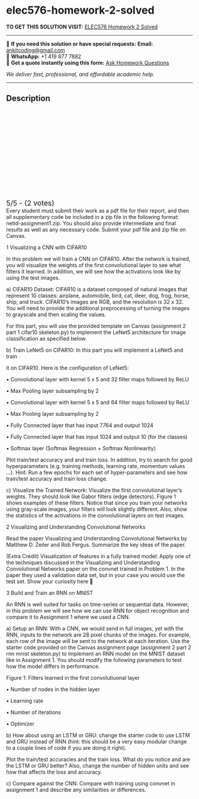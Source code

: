 # elec576-homework-2-solved
**TO GET THIS SOLUTION VISIT:** [ELEC576 Homework 2 Solved](https://www.ankitcodinghub.com/product/elec576-submission-instructions-solved/)


---

📩 **If you need this solution or have special requests:** **Email:** ankitcoding@gmail.com  
📱 **WhatsApp:** +1 419 877 7882  
📄 **Get a quote instantly using this form:** [Ask Homework Questions](https://www.ankitcodinghub.com/services/ask-homework-questions/)

*We deliver fast, professional, and affordable academic help.*

---

<h2>Description</h2>



<div class="kk-star-ratings kksr-auto kksr-align-center kksr-valign-top" data-payload="{&quot;align&quot;:&quot;center&quot;,&quot;id&quot;:&quot;117090&quot;,&quot;slug&quot;:&quot;default&quot;,&quot;valign&quot;:&quot;top&quot;,&quot;ignore&quot;:&quot;&quot;,&quot;reference&quot;:&quot;auto&quot;,&quot;class&quot;:&quot;&quot;,&quot;count&quot;:&quot;2&quot;,&quot;legendonly&quot;:&quot;&quot;,&quot;readonly&quot;:&quot;&quot;,&quot;score&quot;:&quot;5&quot;,&quot;starsonly&quot;:&quot;&quot;,&quot;best&quot;:&quot;5&quot;,&quot;gap&quot;:&quot;4&quot;,&quot;greet&quot;:&quot;Rate this product&quot;,&quot;legend&quot;:&quot;5\/5 - (2 votes)&quot;,&quot;size&quot;:&quot;24&quot;,&quot;title&quot;:&quot;ELEC576 Homework 2 Solved&quot;,&quot;width&quot;:&quot;138&quot;,&quot;_legend&quot;:&quot;{score}\/{best} - ({count} {votes})&quot;,&quot;font_factor&quot;:&quot;1.25&quot;}">

<div class="kksr-stars">

<div class="kksr-stars-inactive">
            <div class="kksr-star" data-star="1" style="padding-right: 4px">


<div class="kksr-icon" style="width: 24px; height: 24px;"></div>
        </div>
            <div class="kksr-star" data-star="2" style="padding-right: 4px">


<div class="kksr-icon" style="width: 24px; height: 24px;"></div>
        </div>
            <div class="kksr-star" data-star="3" style="padding-right: 4px">


<div class="kksr-icon" style="width: 24px; height: 24px;"></div>
        </div>
            <div class="kksr-star" data-star="4" style="padding-right: 4px">


<div class="kksr-icon" style="width: 24px; height: 24px;"></div>
        </div>
            <div class="kksr-star" data-star="5" style="padding-right: 4px">


<div class="kksr-icon" style="width: 24px; height: 24px;"></div>
        </div>
    </div>

<div class="kksr-stars-active" style="width: 138px;">
            <div class="kksr-star" style="padding-right: 4px">


<div class="kksr-icon" style="width: 24px; height: 24px;"></div>
        </div>
            <div class="kksr-star" style="padding-right: 4px">


<div class="kksr-icon" style="width: 24px; height: 24px;"></div>
        </div>
            <div class="kksr-star" style="padding-right: 4px">


<div class="kksr-icon" style="width: 24px; height: 24px;"></div>
        </div>
            <div class="kksr-star" style="padding-right: 4px">


<div class="kksr-icon" style="width: 24px; height: 24px;"></div>
        </div>
            <div class="kksr-star" style="padding-right: 4px">


<div class="kksr-icon" style="width: 24px; height: 24px;"></div>
        </div>
    </div>
</div>


<div class="kksr-legend" style="font-size: 19.2px;">
            5/5 - (2 votes)    </div>
    </div>
Every student must submit their work as a pdf file for their report, and then all supplementary code be included in a zip file in the following format: netid-assignment1.zip. You should also provide intermediate and final results as well as any necessary code. Submit your pdf file and zip file on Canvas.

1 Visualizing a CNN with CIFAR10

In this problem we will train a CNN on CIFAR10. After the network is trained, you will visualize the weights of the first convolutional layer to see what filters it learned. In addition, we will see how the activations look like by using the test images.

a) CIFAR10 Dataset: CIFAR10 is a dataset composed of natural images that represent 10 classes: airplane, automobile, bird, cat, deer, dog, frog, horse, ship, and truck. CIFAR10’s images are RGB, and the resolution is 32 x 32. You will need to provide the additional preprocessing of turning the images to grayscale and then scaling the values.

For this part, you will use the provided template on Canvas (assignment 2 part 1 cifar10 skeleton.py) to implement the LeNet5 architecture for image classification as specified below.

b) Train LeNet5 on CIFAR10: In this part you will implement a LeNet5 and train

it on CIFAR10. Here is the configuration of LeNet5:

• Convolutional layer with kernel 5 x 5 and 32 filter maps followed by ReLU

• Max Pooling layer subsampling by 2

• Convolutional layer with kernel 5 x 5 and 64 filter maps followed by ReLU

• Max Pooling layer subsampling by 2

• Fully Connected layer that has input 7*7*64 and output 1024

• Fully Connected layer that has input 1024 and output 10 (for the classes)

• Softmax layer (Softmax Regression + Softmax Nonlinearity)

Plot train/test accuracy and and train loss. In addition, try to search for good hyperparameters (e.g. training methods, learning rate, momentum values …). Hint: Run a few epochs for each set of hyper-parameters and see how train/test accuracy and train loss change.

c) Visualize the Trained Network: Visualize the first convolutional layer’s weights. They should look like Gabor filters (edge detectors). Figure 1 shows examples of these filters. Notice that since you train your networks using gray-scale images, your filters will look slightly different. Also, show the statistics of the activations in the convolutional layers on test images.

2 Visualizing and Understanding Convolutional Networks

Read the paper Visualizing and Understanding Convolutional Networks by Matthew D. Zeiler and Rob Fergus. Summarize the key ideas of the paper.

(Extra Credit) Visualization of features in a fully trained model: Apply one of the techniques discussed in the Visualizing and Understanding Convolutional Networks paper on the convnet trained in Problem 1. In the paper they used a validation data set, but in your case you would use the test set. Show your curiosity here 🙂

3 Build and Train an RNN on MNIST

An RNN is well suited for tasks on time-series or sequential data. However, in this problem we will see how we can use RNN for object recognition and compare it to Assignment 1 where we used a CNN.

a) Setup an RNN: With a CNN, we would send in full images, yet with the RNN, inputs to the network are 28 pixel chunks of the images. For example, each row of the image will be sent to the network at each iteration. Use the starter code provided on the Canvas assignment page (assignment 2 part 2 rnn mnist skeleton.py) to implement an RNN model on the MNIST dataset like in Assignment 1. You should modify the following parameters to test how the model differs in performance.

Figure 1: Filters learned in the first convolutiuonal layer

• Number of nodes in the hidden layer

• Learning rate

• Number of iterations

• Optimizer

b) How about using an LSTM or GRU: change the starter code to use LSTM and GRU instead of RNN (hint: this should be a very easy modular change to a couple lines of code if you are doing it right).

Plot the train/test accuracies and the train loss. What do you notice and are the LSTM or GRU better? Also, change the number of hidden units and see how that affects the loss and accuracy.

c) Compare against the CNN: Compare with training using convnet in assignment 1 and describe any similarities or differences.
